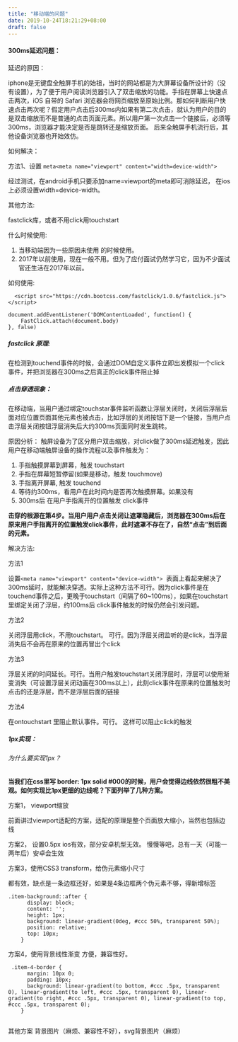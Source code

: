 ```yaml
---
title: "移动端的问题"
date: 2019-10-24T18:21:29+08:00
draft: false
---
```


#### 300ms延迟问题：

延迟的原因：

iphone是无键盘全触屏手机的始祖，当时的网站都是为大屏幕设备所设计的（没有设置<meta name="viewport">），为了便于用户阅读浏览器引入了双击缩放的功能。手指在屏幕上快速点击两次，iOS 自带的 Safari 浏览器会将网页缩放至原始比例。那如何判断用户快速点击两次呢？假定用户点击后300ms内如果有第二次点击，就认为用户的目的是双击缩放而不是普通的点击页面元素。所以用户第一次点击一个链接后，必须等300ms，浏览器才能决定是否是跳转还是缩放页面。 后来全触屏手机流行后，其他设备浏览器也开始效仿。

如何解决：

方法1、设置
`meta<meta name="viewport" content="width=device-width">`

经过测试，在android手机只要添加name=viewport的meta即可消除延迟， 在ios上必须设置width=device-width。

其他方法:

fastclick库，或者不用click用touchstart

什么时候使用:
1. 当移动端因为一些原因未使用 <meta name="viewport" content="width=device-width">的时候使用。
2. 2017年以前使用，现在一般不用。但为了应付面试仍然学习它，因为不少面试官还生活在2017年以前。

如何使用:

```
  <script src="https://cdn.bootcss.com/fastclick/1.0.6/fastclick.js"></script>
  
document.addEventListener('DOMContentLoaded', function() {
    FastClick.attach(document.body)
}, false)
```

##### fastclick 原理:
在检测到touchend事件的时候，会通过DOM自定义事件立即出发模拟一个click事件，并把浏览器在300ms之后真正的click事件阻止掉

##### 点击穿透现象：

在移动端，当用户通过绑定touchstar事件监听函数让浮层关闭时，关闭后浮层后面对应位置页面其他元素也被点击，比如浮层的关闭按钮下是一个链接，当用户点击浮层关闭按钮浮层消失后大约300ms页面同时发生跳转。

原因分析：
触屏设备为了区分用户双击缩放，对click做了300ms延迟触发，因此用户在移动端触屏设备的操作流程以及事件触发为：

1. 手指触摸屏幕到屏幕，触发 touchstart
2. 手指在屏幕短暂停留(如果是移动，触发 touchmove)
3. 手指离开屏幕, 触发 touchend
4. 等待约300ms，看用户在此时间内是否再次触摸屏幕。如果没有
5. 300ms后 在用户手指离开的位置触发 click事件

**击穿的根源在第4步。当用户用户点击关闭让遮罩隐藏后，浏览器在300ms后在原来用户手指离开的位置触发click事件，此时遮罩不存在了，自然“点击”到后面的元素。**

解决方法:

方法1

设置`<meta name="viewport" content="device-width">` 
表面上看起来解决了300ms延时，就能解决穿透。实际上这种方法不可行。因为click事件是在touchend事件之后，更晚于touchstart（间隔了60~100ms），如果在touchstart 里绑定关闭了浮层，约100ms后 click事件触发的时候仍然会引发问题。

方法2

关闭浮层用click，不用touchstart。
可行。因为浮层关闭监听的是click，当浮层消失后不会再在原来的位置再冒出个click

方法3

浮层关闭的时间延长。可行。当用户触发touchstart关闭浮层时，浮层可以使用渐变消失（可设置浮层关闭动画在300ms以上），此刻click事件在原来的位置触发时点击的还是浮层，而不是浮层后面的链接

方法4

在ontouchstart 里阻止默认事件。可行。 这样可以阻止click的触发

##### 1px实现：

###### 为什么要实现1px？

**当我们在css里写 border: 1px solid #000的时候，用户会觉得边线依然很粗不美观。如何实现比1px更细的边线呢？下面列举了几种方案。**

方案1， viewport缩放

前面讲过viewport适配的方案，适配的原理是整个页面放大缩小，当然也包括边线

方案2， 设置0.5px
ios有效，部分安卓机型无效。 慢慢等吧，总有一天（可能一两年后）安卓会生效

方案3，使用CSS3 transform，给伪元素缩小尺寸

都有效，缺点是一条边框还好，如果是4条边框两个伪元素不够，得新增标签

```
.item-background::after {
      display: block;
      content: '';
      height: 1px;
      background: linear-gradient(0deg, #ccc 50%, transparent 50%);
      position: relative;
      top: 10px;
    }
 ```
方案4，使用背景线性渐变
方便，兼容性好。

```
 .item-4-border {
      margin: 10px 0;
      padding: 10px;
      background: linear-gradient(to bottom, #ccc .5px, transparent 0), linear-gradient(to left, #ccc .5px, transparent 0), linear-gradient(to right, #ccc .5px, transparent 0), linear-gradient(to top, #ccc .5px, transparent 0);
    }
    
```
其他方案
背景图片（麻烦、兼容性不好），svg背景图片（麻烦）